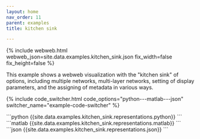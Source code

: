 ```yaml
---
layout: home
nav_order: 11
parent: examples
title: kitchen sink

---
```


{% include webweb.html webweb_json=site.data.examples.kitchen_sink.json fix_width=false fix_height=false %}

This example shows a webweb visualization with the "kitchen sink" of options, including multiple networks, multi-layer networks, setting of display parameters, and the assigning of metadata in various ways.

{% include code_switcher.html code_options="python---matlab---json" switcher_name="example-code-switcher" %}
<div class='select-code-block example-code-switcher python-code-block select-code-block-visible'></div>
```python
{{site.data.examples.kitchen_sink.representations.python}}
```
<div class='select-code-block example-code-switcher matlab-code-block'></div>
```matlab
{{site.data.examples.kitchen_sink.representations.matlab}}
```
<div class='select-code-block example-code-switcher json-code-block'></div>
```json
{{site.data.examples.kitchen_sink.representations.json}}
```